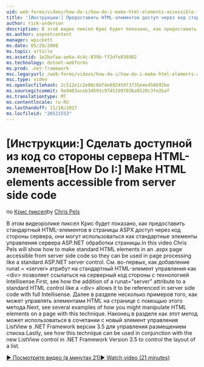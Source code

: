 ```yaml
---
uid: web-forms/videos/how-do-i/how-do-i-make-html-elements-accessible-from-server-side-code
title: '[Инструкции:] Предоставить HTML-элементов доступ через код стороны сервера | Документы Microsoft'
author: rick-anderson
description: В этой видео пиксел Крис будет показано, как предоставить стандартный HTML-элементов в страницы ASPX доступ через код со стороны сервера, они могут использоваться в processin страницы...
ms.author: aspnetcontent
manager: wpickett
ms.date: 05/29/2008
ms.topic: article
ms.assetid: 1e2bafaa-ae6a-4c4c-839b-ff2dfe836902
ms.technology: dotnet-webforms
ms.prod: .net-framework
msc.legacyurl: /web-forms/videos/how-do-i/how-do-i-make-html-elements-accessible-from-server-side-code
msc.type: video
ms.openlocfilehash: 2c512e1c2e86c0bf4e892459f3735e4e450692be
ms.sourcegitcommit: 9a9483aceb34591c97451997036a9120c3fe2baf
ms.translationtype: MT
ms.contentlocale: ru-RU
ms.lasthandoff: 11/10/2017
ms.locfileid: "26521553"
---
```

<a name="how-do-i-make-html-elements-accessible-from-server-side-code"></a><span data-ttu-id="f9628-103">[Инструкции:] Сделать доступной из код со стороны сервера HTML-элементов</span><span class="sxs-lookup"><span data-stu-id="f9628-103">[How Do I:] Make HTML elements accessible from server side code</span></span>
====================
<span data-ttu-id="f9628-104">по [Крис пиксел](https://twitter.com/chrispels)</span><span class="sxs-lookup"><span data-stu-id="f9628-104">by [Chris Pels](https://twitter.com/chrispels)</span></span>

<span data-ttu-id="f9628-105">В этом видеоролике пиксел Крис будет показано, как предоставить стандартный HTML-элементов в страницы ASPX доступ через код стороны сервера, они могут использоваться как стандартные элементы управления сервера ASP.NET обработки страницы.</span><span class="sxs-lookup"><span data-stu-id="f9628-105">In this video Chris Pels will show how to make standard HTML elements in an .aspx page accessible from server side code so they can be used in page processing like a standard ASP.NET server control.</span></span> <span data-ttu-id="f9628-106">См. во-первых, как добавление runat = «server» атрибут на стандартный HTML-элемент управления как &lt;div&gt; позволяет ссылаться на серверный код стороны с технологией Intellisense.</span><span class="sxs-lookup"><span data-stu-id="f9628-106">First, see how the addition of a runat="server" attribute to a standard HTML control like a &lt;div&gt; allows it to be referenced in server side code with full Intellisense.</span></span> <span data-ttu-id="f9628-107">Далее в разделе несколько примеров того, как может управлять элементами HTML на странице с помощью этого метода.</span><span class="sxs-lookup"><span data-stu-id="f9628-107">Next, see several examples of how you might manipulate HTML elements on a page with this technique.</span></span> <span data-ttu-id="f9628-108">Наконец в разделе как этот метод может использоваться в сочетании с новый элемент управления ListView в .NET Framework версии 3.5 для управления размещением списка.</span><span class="sxs-lookup"><span data-stu-id="f9628-108">Lastly, see how this technique can be used in conjunction with the new ListView control in .NET Framework Version 3.5 to control the layout of a list.</span></span>

[<span data-ttu-id="f9628-109">&#9654; Посмотрите видео (в минутах 21)</span><span class="sxs-lookup"><span data-stu-id="f9628-109">&#9654; Watch video (21 minutes)</span></span>](https://channel9.msdn.com/Blogs/ASP-NET-Site-Videos/how-do-i-make-html-elements-accessible-from-server-side-code)
